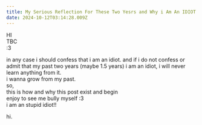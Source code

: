 ```yaml
---
title: My Serious Reflection For These Two Yesrs and Why i Am An IDIOT
date: 2024-10-12T03:14:28.009Z
---
```



HI  
TBC  
:3

  
  
in any case i should confess that i am an idiot.
and if i do not confess or admit that my past two years (maybe 1.5 years) i am an idiot, i will never learn anything from it.  
i wanna grow from my past.  
so,   
this is how and why this post exist and begin  
enjoy to see me bully myself :3  
i am an stupid idiot!!  
  
  
hi.